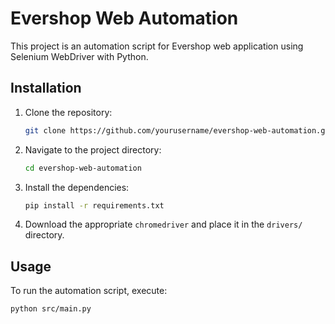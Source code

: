 # Evershop Web Automation

This project is an automation script for Evershop web application using Selenium WebDriver with Python.

## Installation

1. Clone the repository:
   ```bash
   git clone https://github.com/yourusername/evershop-web-automation.git
   ```

2. Navigate to the project directory:
   ```bash
   cd evershop-web-automation
   ```

3. Install the dependencies:
   ```bash
   pip install -r requirements.txt
   ```

4. Download the appropriate `chromedriver` and place it in the `drivers/` directory.

## Usage

To run the automation script, execute:
```bash
python src/main.py
